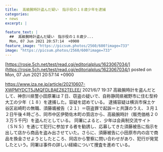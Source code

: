 ```yaml
---
title:  高級腕時計盗んだ疑い　指示役の１８歳少年を逮捕  
categories:
- news
excerpt: |
  
feature_text: |
  ##  高級腕時計盗んだ疑い　指示役の１８歳少...
  Mon, 07 Jun 2021 20:57:14  +0900
feature_image: "https://picsum.photos/2560/600?image=733"
image: "https://picsum.photos/2560/600?image=733"
---
```


[https://rosie.5ch.net/test/read.cgi/editorialplus/1623067034/](https://rosie.5ch.net/test/read.cgi/editorialplus/1623067034/)
posted on Mon, 07 Jun 2021 20:57:14  +0900

<!--more-->

https://www.iza.ne.jp/article/20210607-XWPMYDCT5JMQFDLBAEZ62TELEE/ 2021/6/7 19:37 高級腕時計を盗んだとして、神奈川県警小田原署は７日、窃盗の疑いで、自称静岡県裾野市に住む型枠大工の少年（１８）を逮捕した。容疑を認めている。 逮捕容疑は横浜市保土ケ谷区岩崎町の無職、須藤颯被告（２１）＝窃盗罪で起訴＝と共謀のうえ、３月１２日午後４時ごろ、同市中区伊勢佐木町の質店から、高級腕時計（販売価格２０３万５千円）を盗んだとしている。 同署によると、少年は会員制交流サイト（ＳＮＳ）を通じて犯行に参加する者を勧誘し、応募してきた須藤被告に指示を出して店から商品を盗み出させていた。さらに、須藤被告に小田原市内の店で商品を換金させようとしたところ、同店から警察に問い合わせがあり、犯行が発覚したという。同署は事件の詳しい経緯について捜査を進めている。

